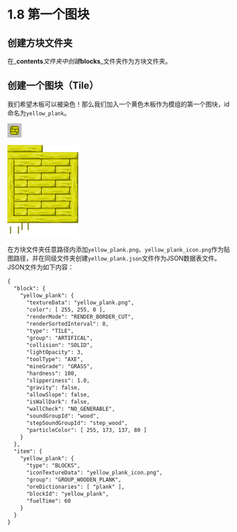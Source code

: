 # 1.8 第一个图块

## 创建方块文件夹

在_**contents**_文件夹中创建_**blocks**_文件夹作为方块文件夹。

## 创建一个图块（Tile）

我们希望木板可以被染色！那么我们加入一个黄色木板作为模组的第一个图块，id命名为`yellow_plank`。

![yellow\_plank\_icon.png](../../../.gitbook/assets/image%20%2817%29.png)

![yellow\_plank.png](../../../.gitbook/assets/image%20%2818%29.png)

在方块文件夹任意路径内添加`yellow_plank.png`、`yellow_plank_icon.png`作为贴图路径，并在同级文件夹创建`yellow_plank.json`文件作为JSON数据表文件。JSON文件为如下内容：

```text
{
  "block": {
    "yellow_plank": {
      "textureData": "yellow_plank.png",
      "color": [ 255, 255, 0 ],
      "renderMode": "RENDER_BORDER_CUT",
      "renderSortedInterval": 8,
      "type": "TILE",
      "group": "ARTIFICAL",
      "collision": "SOLID",
      "lightOpacity": 3,
      "toolType": "AXE",
      "mineGrade": "GRASS",
      "hardness": 100,
      "slipperiness": 1.0,
      "gravity": false,
      "allowSlope": false,
      "isWallDark": false,
      "wallCheck": "NO_GENERABLE",
      "soundGroupId": "wood",
      "stepSoundGroupId": "step_wood",
      "particleColor": [ 255, 173, 137, 80 ]
    }
  },
  "item": {
    "yellow_plank": {
      "type": "BLOCKS",
      "iconTextureData": "yellow_plank_icon.png",
      "group": "GROUP_WOODEN_PLANK",
      "oreDictionaries": [ "plank" ],
      "blockId": "yellow_plank",
      "fuelTime": 60
    }
  }
}
```



